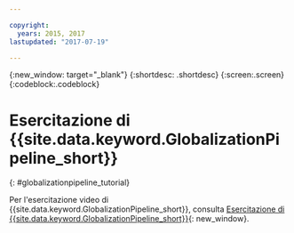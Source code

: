 ```yaml
---

copyright:
  years: 2015, 2017
lastupdated: "2017-07-19"

---
```


{:new_window: target="_blank"}
{:shortdesc: .shortdesc}
{:screen:.screen}
{:codeblock:.codeblock}

# Esercitazione di {{site.data.keyword.GlobalizationPipeline_short}}
{: #globalizationpipeline_tutorial}

Per l'esercitazione video di {{site.data.keyword.GlobalizationPipeline_short}}, consulta [Esercitazione di {{site.data.keyword.GlobalizationPipeline_short}}](https://www.youtube.com/watch?v=lqrs3PFaX_M&feature=youtu.be){: new_window}.

